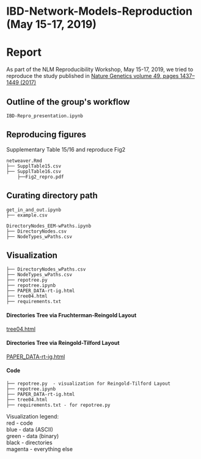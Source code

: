 # IBD-Network-Models-Reproduction (May 15-17, 2019)  

# Report
As part of the NLM Reproducibility Workshop, May 15-17, 2019, we tried to reproduce the study published in [Nature Genetics volume 49, pages 1437–1449 (2017)](https://www.nature.com/articles/ng.3947)

## Outline of the group's workflow
```
IBD-Repro_presentation.ipynb
```

## Reproducing figures

Supplementary Table 15/16 and reproduce Fig2

```
netweaver.Rmd
├── SupplTable15.csv
├── SupplTable16.csv
    ├──Fig2_repro.pdf
```

## Curating directory path

```
get_in_and_out.ipynb
├── example.csv
```

```
DirectoryNodes_EEM-wPaths.ipynb
├── DirectoryNodes.csv
├── NodeTypes_wPaths.csv
```
## Visualization
```
├── DirectoryNodes_wPaths.csv
├── NodeTypes_wPaths.csv
├── repotree.py
├── repotree.ipynb
├── PAPER_DATA-rt-ig.html
├── tree04.html
├── requirements.txt
```

#### Directories Tree via Fruchterman-Reingold Layout  
[tree04.html](http://htmlpreview.github.io/?https://github.com/NLM-Reproducibility-Project/IBD-Network-Models-Reproduction/master/tree04.html)
#### Directories Tree via Reingold-Tilford Layout
[PAPER_DATA-rt-ig.html](http://htmlpreview.github.io/?https://github.com/NLM-Reproducibility-Project/IBD-Network-Models-Reproduction/master/PAPER_DATA-rt-ig.html)
#### Code
```
├── repotree.py  - visualization for Reingold-Tilford Layout
├── repotree.ipynb
├── PAPER_DATA-rt-ig.html
├── tree04.html
├── requirements.txt - for repotree.py
```  
Visualization legend:  
red - code  
blue - data (ASCII)  
green - data (binary)   
black - directories  
magenta - everything else  

